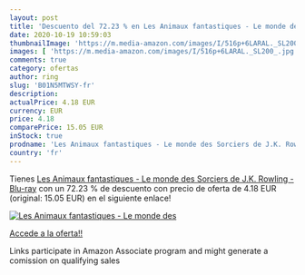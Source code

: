```yaml
---
layout: post
title: 'Descuento del 72.23 % en Les Animaux fantastiques - Le monde des '
date: 2020-10-19 10:59:03
thumbnailImage: 'https://m.media-amazon.com/images/I/516p+6LARAL._SL200_.jpg'
images: [ 'https://m.media-amazon.com/images/I/516p+6LARAL._SL200_.jpg' ]
comments: true
category: ofertas
author: ring
slug: 'B01N5MTWSY-fr'
description:
actualPrice: 4.18 EUR
currency: EUR
price: 4.18
comparePrice: 15.05 EUR
inStock: true
prodname: 'Les Animaux fantastiques - Le monde des Sorciers de J.K. Rowling - Blu-ray'
country: 'fr'
---
```


Tienes [Les Animaux fantastiques - Le monde des Sorciers de J.K. Rowling - Blu-ray](https://www.amazon.fr/dp/B01N5MTWSY/?tag=tolees0d-21) con un 72.23 % de descuento con precio de oferta de 4.18 EUR (original: 15.05 EUR) en el siguiente enlace!

[![Les Animaux fantastiques - Le monde des ](https://m.media-amazon.com/images/I/516p+6LARAL._SL200_.jpg)](https://www.amazon.fr/dp/B01N5MTWSY/?tag=tolees0d-21)

[Accede a la oferta!!](https://www.amazon.fr/dp/B01N5MTWSY/?tag=tolees0d-21)

Links participate in Amazon Associate program and might generate a comission on qualifying sales



